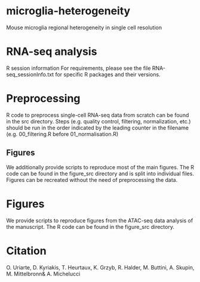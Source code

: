 # microglia-heterogeneity

Mouse microglia regional heterogeneity in single cell resolution

# RNA-seq analysis
R session information
For requirements, please see the file RNA-seq_sessionInfo.txt for specific R packages and their versions.

# Preprocessing
R code to preprocess single-cell RNA-seq data from scratch can be found in the src directory. Steps (e.g. quality control, filtering, normalization, etc.) should be run in the order indicated by the leading counter in the filename (e.g. 00_filtering.R before 01_normalisation.R)

## Figures
We additionally provide scripts to reproduce most of the main figures. The R code can be found in the figure_src directory and is split into individual files. Figures can be recreated without the need of preprocessing the data.


# Figures
We provide scripts to reproduce figures from the ATAC-seq data analysis of the manuscript. The R code can be found in the figure_src directory.

# Citation
O. Uriarte, D. Kyriakis, T. Heurtaux, K. Grzyb, R. Halder, M. Buttini, A. Skupin, M. Mittelbronn& A. Michelucci